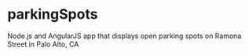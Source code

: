 # parkingSpots
Node.js and AngularJS app that displays open parking spots on Ramona Street in Palo Alto, CA
